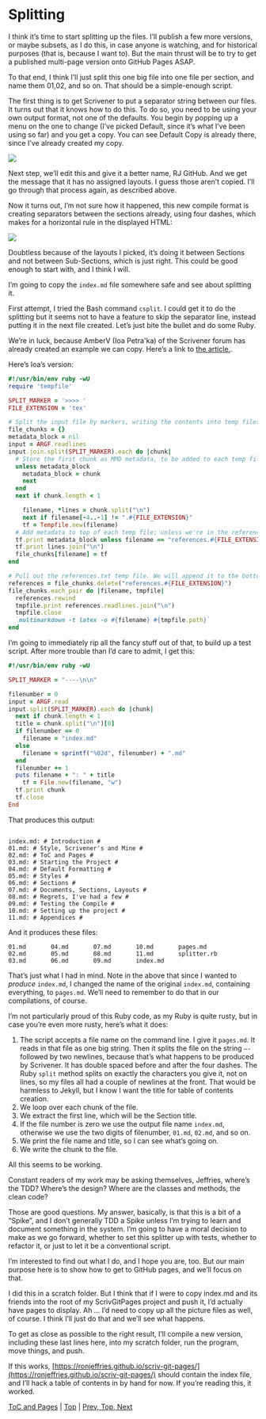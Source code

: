 # Splitting #

I think it’s time to start splitting up the files. I’ll publish a few more versions, or maybe subsets, as I do this, in case anyone is watching, and for historical purposes (that is, because I want to). But the main thrust will be to try to get a published multi-page version onto GitHub Pages ASAP.

To that end, I think I’ll just split this one big file into one file per section, and name them 01,02, and so on. That should be a simple-enough script.

The first thing is to get Scrivener to put a separator string between our files. It turns out that it knows how to do this. To do so, you need to be using your own output format, not one of the defaults. You begin by popping up a menu on the one to change (I’ve picked Default, since it’s what I’ve been using so far) and you get a copy. You can see Default Copy is already there, since I’ve already created my copy. 

![][ScreenShot2018-06-17at64119AM]

Next step, we’ll edit this and give it a better name, RJ GitHub. And we get the message that it has no assigned layouts. I guess those aren’t copied. I’ll go through that process again, as described above.

Now it turns out, I’m not sure how it happened, this new compile format is creating separators between the sections already, using four dashes, which makes for a horizontal rule in the displayed HTML:


![][ScreenShot2018-06-17at70530AM]

Doubtless because of the layouts I picked, it’s doing it between Sections and not between Sub-Sections, which is just right. This could be good enough to start with, and I think I will. 

I’m going to copy the `index.md` file somewhere safe and see about splitting it.

First attempt, I tried the Bash command `csplit`. I could get it to do the splitting but it seems not to have a feature to skip the separator line, instead putting it in the next file created. Let’s just bite the bullet and do some Ruby. 

We’re in luck, because AmberV (Ioa Petra'ka) of the Scrivener forum has already created an example we can copy. Here’s a link to [the article.](https://www.literatureandlatte.com/forum/viewtopic.php?f=2&t=52114&p=266283#p266283).

Here’s Ioa’s version:

```ruby
#!/usr/bin/env ruby -wU
require 'tempfile'

SPLIT_MARKER = '>>>> '
FILE_EXTENSION = 'tex'

# Split the input file by markers, writing the contents into temp files. Access temp file with file_chunk['name_of_file.txt']
file_chunks = {}
metadata_block = nil
input = ARGF.readlines
input.join.split(SPLIT_MARKER).each do |chunk|
  # Store the first chunk as MMD metadata, to be added to each temp file
  unless metadata_block
    metadata_block = chunk
    next
  end
  next if chunk.length < 1

	filename, *lines = chunk.split("\n")
	next if filename[-4..-1] != ".#{FILE_EXTENSION}"
	tf = Tempfile.new(filename)
  # Add metadata to top of each temp file; unless we're in the reference list
  tf.print metadata_block unless filename == "references.#{FILE_EXTENSION}"
  tf.print lines.join("\n")
  file_chunks[filename] = tf
end

# Pull out the references.txt temp file. We will append it to the bottom of each document that we process. It contains figure and footnote references. Pandoc will ignore any that do not apply to the section, so this can be done blindly.
references = file_chunks.delete("references.#{FILE_EXTENSION}")
file_chunks.each_pair do |filename, tmpfile|
  references.rewind
  tmpfile.print references.readlines.join("\n")
  tmpfile.close
  `multimarkdown -t latex -o #{filename} #{tmpfile.path}`
end
```

I’m going to immediately rip all the fancy stuff out of that, to build up a test script. After more trouble than I’d care to admit, I get this:

```ruby
#!/usr/bin/env ruby -wU

SPLIT_MARKER = "----\n\n"

filenumber = 0
input = ARGF.read
input.split(SPLIT_MARKER).each do |chunk|
  next if chunk.length < 1
  title = chunk.split("\n")[0]
  if filenumber == 0
    filename = "index.md"
  else
    filename = sprintf("%02d", filenumber) + ".md"
  end
  filenumber += 1
  puts filename + ": " + title
	tf = File.new(filename, "w")
  tf.print chunk
  tf.close
End
```

That produces this output:

```

index.md: # Introduction #
01.md: # Style, Scrivener's and Mine #
02.md: # ToC and Pages #
03.md: # Starting the Project #
04.md: # Default Formatting #
05.md: # Styles #
06.md: # Sections #
07.md: # Documents, Sections, Layouts #
08.md: # Regrets, I've had a few #
09.md: # Testing the Compile #
10.md: # Setting up the project #
11.md: # Appendices #
```

And it produces these files:

```Widebody2:ScrivGitPagesScratch ron$ ls
01.md		04.md		07.md		10.md		pages.md
02.md		05.md		08.md		11.md		splitter.rb
03.md		06.md		09.md		index.md
```

That’s just what I had in mind. Note in the above that since I wanted to *produce* `index.md`, I changed the name of the original `index.md`, containing everything, to `pages.md`. We’ll need to remember to do that in our compilations, of course.

I’m not particularly proud of this Ruby code, as my Ruby is quite rusty, but in case you’re even more rusty, here’s what it does:

1. The script accepts a file name on the command line. I give it `pages.md`. It reads in that file as one big string. Then it splits the file on the string `—-` followed by two newlines, because that’s what happens to be produced by Scrivener. It has double spaced before and after the four dashes. The Ruby `split` method splits on exactly the characters you give it, not on lines, so my files all had a couple of newlines at the front. That would be harmless to Jekyll, but I know I want the title for table of contents creation.
2. We loop over each chunk of the file.
3. We extract the first line, which will be the Section title.
4. If the file number is zero we use the output file name `index.md`, otherwise we use the two digits of filenumber, `01.md`, `02.md`, and so on. 
5. We print the file name and title, so I can see what’s going on.
6. We write the chunk to the file.

All this seems to be working. 

Constant readers of my work may be asking themselves, Jeffries, where’s the TDD? Where’s the design? Where are the classes and methods, the clean code?

Those are good questions. My answer, basically, is that this is a bit of a “Spike”, and I don’t generally TDD a Spike unless I’m trying to learn and document something in the system. I’m going to have a moral decision to make as we go forward, whether to set this splitter up with tests, whether to refactor it, or just to let it be a conventional script. 

I’m interested to find out what I do, and I hope you are, too. But our main purpose here is to show how to get to GitHub pages, and we’ll focus on that. 

I did this in a scratch folder. But I think that if I were to copy index.md and its friends into the root of my ScrivGitPages project and push it, I’d actually have pages to display. Ah … I’d need to copy up all the picture files as well, of course. I think I’ll just do that and we’ll see what happens. 

To get as close as possible to the right result, I’ll compile a new version, including these last lines here, into my scratch folder, run the program, move things, and push. 

If this works, [https://ronjeffries.github.io/scriv-git-pages/](https://ronjeffries.github.io/scriv-git-pages/) should contain the index file, and I’ll hack a table of contents in by hand for now. If you’re reading this, it worked.







[ToC and Pages](10.html) | [Top](index.html) | [Prev, Top, Next](12.html)




[ScreenShot2018-06-17at54341AM]: ScreenShot2018-06-17at54341AM.png

[ScreenShot2018-06-15at34845AM]: ScreenShot2018-06-15at34845AM.png

[ScreenShot2018-06-15at35655AM]: ScreenShot2018-06-15at35655AM.png

[ScreenShot2018-06-15at35933AM]: ScreenShot2018-06-15at35933AM.png

[ScreenShot2018-06-15at41513AM]: ScreenShot2018-06-15at41513AM.png

[ScreenShot2018-06-15at43151AM]: ScreenShot2018-06-15at43151AM.png

[ScreenShot2018-06-15at43300AM]: ScreenShot2018-06-15at43300AM.png

[ScreenShot2018-06-15at43419AM]: ScreenShot2018-06-15at43419AM.png

[ScreenShot2018-06-15at43550AM]: ScreenShot2018-06-15at43550AM.png

[ScreenShot2018-06-15at45351AM]: ScreenShot2018-06-15at45351AM.png

[ScreenShot2018-06-15at45543AM]: ScreenShot2018-06-15at45543AM.png

[ScreenShot2018-06-15at50722AM]: ScreenShot2018-06-15at50722AM.png

[ScreenShot2018-06-15at51250AM]: ScreenShot2018-06-15at51250AM.png

[ScreenShot2018-06-15at51454AM]: ScreenShot2018-06-15at51454AM.png

[ScreenShot2018-06-15at92421AM]: ScreenShot2018-06-15at92421AM.png

[ScreenShot2018-06-15at95953AM]: ScreenShot2018-06-15at95953AM.png

[ScreenShot2018-06-16at74710AM]: ScreenShot2018-06-16at74710AM.png

[ScreenShot2018-06-17at64119AM]: ScreenShot2018-06-17at64119AM.png

[ScreenShot2018-06-17at70530AM]: ScreenShot2018-06-17at70530AM.png

[ScreenShot2018-06-17at81328PM]: ScreenShot2018-06-17at81328PM.png

[ScreenShot2018-06-18at94526AM]: ScreenShot2018-06-18at94526AM.png

[ScreenShot2018-06-19at80328PM]: ScreenShot2018-06-19at80328PM.png

[ScreenShot2018-06-22at101952AM]: ScreenShot2018-06-22at101952AM.png

[ScreenShot2018-06-22at102316AM]: ScreenShot2018-06-22at102316AM.png

[ScreenShot2018-06-22at103031AM]: ScreenShot2018-06-22at103031AM.png

[ScreenShot2018-06-22at103054AM]: ScreenShot2018-06-22at103054AM.png

[ScreenShot2018-06-22at103500AM]: ScreenShot2018-06-22at103500AM.png

[ScreenShot2018-06-22at104957AM]: ScreenShot2018-06-22at104957AM.png

[ScreenShot2018-06-22at110544AM]: ScreenShot2018-06-22at110544AM.png

[ScreenShot2018-06-23at52634AM]: ScreenShot2018-06-23at52634AM.png

[ScreenShot2018-06-24at92104PM]: ScreenShot2018-06-24at92104PM.png

[ScreenShot2018-06-24at92825PM]: ScreenShot2018-06-24at92825PM.png

[ScreenShot2018-06-24at92908PM]: ScreenShot2018-06-24at92908PM.png

[ScreenShot2018-06-17at60628AM]: ScreenShot2018-06-17at60628AM.png

